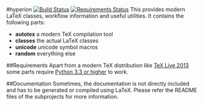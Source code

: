 #hyperion [![Build Status](https://travis-ci.org/crepererum/hyperion.svg?branch=master)](https://travis-ci.org/crepererum/hyperion) [![Requirements Status](https://requires.io/github/crepererum/hyperion/requirements.png?branch=master)](https://requires.io/github/crepererum/hyperion/requirements/?branch=master)
This provides modern LaTeX classes, workflow information and useful utilities. It contains the following parts:

 - **autotex** a modern TeX compilation tool
 - **classes** the actual LaTeX classes
 - **unicode** unicode symbol macros
 - **random** everything else

##Requirements
Apart from a modern TeX distribution like [TeX Live 2013](https://www.tug.org/texlive/) some parts require [Python 3.3 or higher](https://www.python.org/) to work.

##Documentation
Sometimes, the documentation is not directly included and has to be generated or compiled using LaTeX. Please refer the README files of the subprojects for more information.

